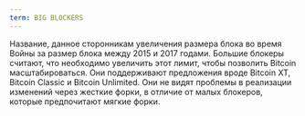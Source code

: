 ```yaml
---
term: BIG BLOCKERS
---
```


Название, данное сторонникам увеличения размера блока во время Войны за размер блока между 2015 и 2017 годами. Большие блокеры считают, что необходимо увеличить этот лимит, чтобы позволить Bitcoin масштабироваться. Они поддерживают предложения вроде Bitcoin XT, Bitcoin Classic и Bitcoin Unlimited. Они не видят проблемы в реализации изменений через жесткие форки, в отличие от малых блокеров, которые предпочитают мягкие форки.